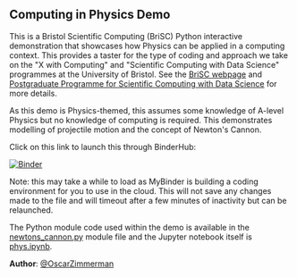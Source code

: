 ## Computing in Physics Demo

This is a Bristol Scientific Computing (BriSC) Python interactive demonstration that showcases how Physics can be applied in a computing context. This provides a taster for the type of coding and approach we take on the "X with Computing" and "Scientific Computing with Data Science" programmes at the University of Bristol. See the [BriSC webpage](https://brisc.blogs.bristol.ac.uk/) and [Postgraduate Programme for Scientific Computing with Data Science](https://www.bristol.ac.uk/study/postgraduate/taught/msc-scientific-computing-with-data-science/) for more details.

As this demo is Physics-themed, this assumes some knowledge of A-level Physics but no knowledge of computing is required. This demonstrates modelling of projectile motion and the concept of Newton's Cannon.

Click on this link to launch this through BinderHub:

[![Binder](https://mybinder.org/badge_logo.svg)](https://mybinder.org/v2/gh/bri-sc/physics-demo/HEAD?urlpath=%2Fdoc%2Ftree%2Fphys.ipynb)

Note: this may take a while to load as MyBinder is building a coding environment for you to use in the cloud. This will not save any changes made to the file and will timeout after a few minutes of inactivity but can be relaunched.

The Python module code used within the demo is available in the [newtons_cannon.py](https://github.com/bri-sc/demo-newtons-cannon/blob/main/newtons_cannon.py) module file and the Jupyter notebook itself is [phys.ipynb](https://github.com/bri-sc/demo-newtons-cannon/blob/main/phys.ipynb).

**Author**: [@OscarZimmerman](https://github.com/OscarZimmerman)
